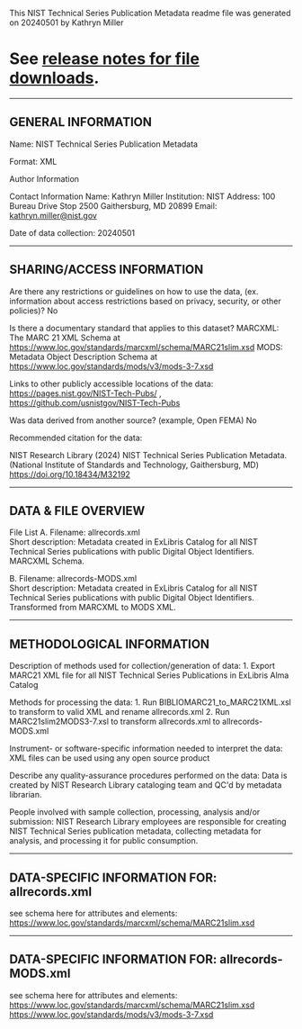 This NIST Technical Series Publication Metadata readme file was generated on 20240501 by Kathryn Miller
# See [release notes for file downloads](https://github.com/usnistgov/NIST-Tech-Pubs/releases).

-------------------
GENERAL INFORMATION
-------------------


Name: NIST Technical Series Publication Metadata 


Format: XML 


Author Information

   Contact Information
        Name: Kathryn Miller
           Institution: NIST
           Address: 100 Bureau Drive Stop 2500 Gaithersburg, MD 20899
           Email: kathryn.miller@nist.gov


Date of data collection: 20240501

--------------------------
SHARING/ACCESS INFORMATION
-------------------------- 

Are there any restrictions or guidelines on how to use the data, (ex. information about access restrictions based on privacy, security, or other policies)?
	No


Is there a documentary standard that applies to this dataset?
	MARCXML: The MARC 21 XML Schema at https://www.loc.gov/standards/marcxml/schema/MARC21slim.xsd
	MODS: Metadata Object Description Schema at https://www.loc.gov/standards/mods/v3/mods-3-7.xsd


Links to other publicly accessible locations of the data: 
	https://pages.nist.gov/NIST-Tech-Pubs/ , https://github.com/usnistgov/NIST-Tech-Pubs



Was data derived from another source? (example, Open FEMA)
           No


Recommended citation for the data:

NIST Research Library (2024) NIST Technical Series Publication Metadata. (National Institute of Standards and Technology, Gaithersburg, MD) https://doi.org/10.18434/M32192


---------------------
DATA & FILE OVERVIEW
---------------------


File List
   A. Filename: allrecords.xml       
      Short description: Metadata created in ExLibris Catalog for all NIST Technical Series publications with public Digital Object Identifiers. MARCXML Schema.

   B. Filename: allrecords-MODS.xml       
      Short description: Metadata created in ExLibris Catalog for all NIST Technical Series publications with public Digital Object Identifiers. Transformed from MARCXML to MODS XML. 
 

--------------------------
METHODOLOGICAL INFORMATION
--------------------------


 Description of methods used for collection/generation of data: 
	1. Export MARC21 XML file for all NIST Technical Series Publications in ExLibris Alma Catalog
	

Methods for processing the data: 
	1. Run BIBLIOMARC21_to_MARC21XML.xsl to transform to valid XML and rename allrecords.xml
	2. Run MARC21slim2MODS3-7.xsl to transform allrecords.xml to allrecords-MODS.xml


Instrument- or software-specific information needed to interpret the data:
	 XML files can be used using any open source product


Describe any quality-assurance procedures performed on the data:
	Data is created by NIST Research Library cataloging team and QC'd by metadata librarian.


People involved with sample collection, processing, analysis and/or submission:
	NIST Research Library employees are responsible for creating NIST Technical Series publication metadata, collecting metadata for analysis, and processing it for public consumption.


-----------------------------------------
DATA-SPECIFIC INFORMATION FOR: allrecords.xml
-----------------------------------------
see schema here for attributes and elements:
https://www.loc.gov/standards/marcxml/schema/MARC21slim.xsd

-----------------------------------------
DATA-SPECIFIC INFORMATION FOR: allrecords-MODS.xml
-----------------------------------------
see schema here for attributes and elements:
https://www.loc.gov/standards/marcxml/schema/MARC21slim.xsd
https://www.loc.gov/standards/mods/v3/mods-3-7.xsd

